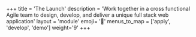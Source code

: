 +++
title = 'The Launch'
description = 'Work together in a cross functional Agile team to design, develop, and deliver a unique full stack web application'
layout = 'module'
emoji= '🚀'
menus_to_map = ['apply', 'develop', 'demo']
weight='9'
+++
